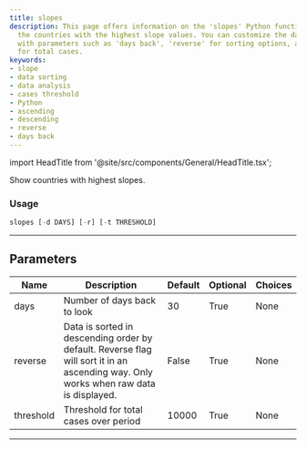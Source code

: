 ```yaml
---
title: slopes
description: This page offers information on the 'slopes' Python function, which displays
  the countries with the highest slope values. You can customize the data displayed
  with parameters such as 'days back', 'reverse' for sorting options, and 'threshold'
  for total cases.
keywords:
- slope
- data sorting
- data analysis
- cases threshold
- Python
- ascending
- descending
- reverse
- days back
---
```


import HeadTitle from '@site/src/components/General/HeadTitle.tsx';

<HeadTitle title="slopes - Covid - Alt - Reference | OpenBB Terminal Docs" />

Show countries with highest slopes.

### Usage

```python
slopes [-d DAYS] [-r] [-t THRESHOLD]
```

---

## Parameters

| Name | Description | Default | Optional | Choices |
| ---- | ----------- | ------- | -------- | ------- |
| days | Number of days back to look | 30 | True | None |
| reverse | Data is sorted in descending order by default. Reverse flag will sort it in an ascending way. Only works when raw data is displayed. | False | True | None |
| threshold | Threshold for total cases over period | 10000 | True | None |

---
